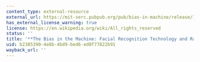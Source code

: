 ```yaml
---
content_type: external-resource
external_url: https://mit-serc.pubpub.org/pub/bias-in-machine/release/1?readingCollection=40dca7f1
has_external_license_warning: true
license: https://en.wikipedia.org/wiki/All_rights_reserved
status: ''
title: '**The Bias in the Machine: Facial Recognition Technology and Racial Disparities**'
uid: b2385390-4e8b-4bd9-bed6-ed0f77822b91
wayback_url: ''
---
```

